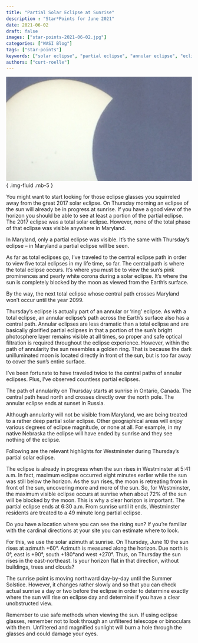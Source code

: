 ```yaml
---
title: "Partial Solar Eclipse at Sunrise"
description : "Star*Points for June 2021"
date: 2021-06-02
draft: false
images: ["star-points-2021-06-02.jpg"]
categories: ["WASI Blog"]
tags: ["star-points"]
keywords: ["solar eclipse", "partial eclipse", "annular eclipse", "eclipse glasses"]
authors: ["curt-roelle"]
---
```


![The Sun](star-points-2021-06-02.jpg)
{ .img-fluid .mb-5 }

You might want to start looking for those eclipse glasses you squirreled away
from the great 2017 solar eclipse. On Thursday morning an eclipse of the sun
will already be in progress at sunrise. If you have a good view of the horizon
you should be able to see at least a portion of the partial eclipse. The 2017
eclipse was a total solar eclipse.  However, none of the total phase of that
eclipse was visible anywhere in Maryland.

In Maryland, only a partial eclipse was visible.  It’s the same with Thursday’s
eclipse – in Maryland a partial eclipse will be seen.

As far as total eclipses go, I’ve traveled to the central eclipse path in order
to view five total eclipses in my life time, so far.  The central path is where
the total eclipse occurs. It’s where you must be to view the sun’s pink
prominences and pearly white corona during a solar eclipse.  It’s where the sun
is completely blocked by the moon as viewed from the Earth’s surface.

By the way, the next total eclipse whose central path crosses Maryland won’t
occur until the year 2099.

Thursday’s eclipse is actually part of an annular or ‘ring’ eclipse.  As with
a total eclipse, an annular eclipse’s path across the Earth’s surface also has
a central path. Annular eclipses are less dramatic than a total eclipse and are
basically glorified partial eclipses in that a portion of the sun’s bright
photosphere layer remains visible at all times, so proper and safe optical
filtration is required throughout the eclipse experience. However, within the
path of annularity the sun resembles a golden ring. That is because the dark
unilluminated moon is located directly in front of the sun, but is too far away
to cover the sun’s entire surface.

I’ve been fortunate to have traveled twice to the central paths of annular
eclipses. Plus, I’ve observed countless partial eclipses.

The path of annularity on Thursday starts at sunrise in Ontario, Canada.  The
central path head north and crosses directly over the north pole.  The annular
eclipse ends at sunset in Russia.

Although annularity will not be visible from Maryland, we are being treated to
a rather deep partial solar eclipse.  Other geographical areas will enjoy
various degrees of eclipse magnitude, or none at all.  For example, in my
native Nebraska the eclipse will have ended by sunrise and they see nothing of
the eclipse.

Following are the relevant highlights for Westminster during Thursday’s partial
solar eclipse.

The eclipse is already in progress when the sun rises in Westminster at 5:41
a.m.  In fact, maximum eclipse occurred eight minutes earlier while the sun was
still below the horizon. As the sun rises, the moon is retreating from in front
of the sun, uncovering more and more of the sun.  So, for Westminster, the
maximum visible eclipse occurs at sunrise when about 72% of the sun will be
blocked by the moon. This is why a clear horizon is important.  The partial
eclipse ends at 6:30 a.m. From sunrise until it ends, Westminster residents are
treated to a 49 minute long partial eclipse.

Do you have a location where you can see the rising sun?  If you’re familiar
with the cardinal directions at your site you can estimate where to look.

For this, we use the solar azimuth at sunrise.  On Thursday, June 10 the sun
rises at azimuth +60°.  Azimuth is measured along the horizon. Due north is 0°,
east is +90°, south +180°and west +270°.  Thus, on Thursday the sun rises in
the east-northeast. Is your horizon flat in that direction, without buildings,
trees and clouds?

The sunrise point is moving northward day-by-day until the Summer Solstice.
However, it changes rather slowly and so that you can check actual sunrise
a day or two before the eclipse in order to determine exactly where the sun
will rise on eclipse day and determine if you have a clear unobstructed view.

Remember to use safe methods when viewing the sun.  If using eclipse glasses,
remember not to look through an unfiltered telescope or binoculars with them.
Unfiltered and magnified sunlight will burn a hole through the glasses and
could damage your eyes.
